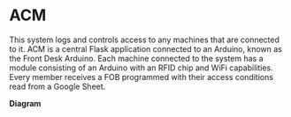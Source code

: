# ACM
This system logs and controls access to any machines that are connected to it.
ACM is a central Flask application connected to an Arduino, known as the Front Desk Arduino.
Each machine connected to the system has a module consisting of an Arduino with an RFID chip 
and WiFi capabilities. Every member receives a FOB programmed with their access conditions 
read from a Google Sheet.

__Diagram__ 